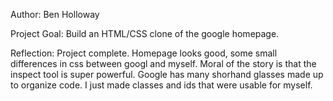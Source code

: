 Author: Ben Holloway

Project Goal: Build an HTML/CSS clone of the google homepage.

Reflection: Project complete. Homepage looks good, some small differences in css between googl and myself. Moral of the story is that the inspect tool is super powerful. Google has many shorhand glasses made up to organize code. I just made classes and ids that were usable for myself. 